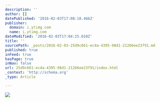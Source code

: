 ```yaml
---
description: ''
author: []
datePublished: '2016-02-03T17:08:10.466Z'
publisher:
  domain: i.ytimg.com
  name: i.ytimg.com
dateModified: '2016-02-03T17:04:25.010Z'
title: ''
sourcePath: _posts/2016-02-03-25d9c661-ec4a-4395-98d1-21266ee23f91.md
published: true
inFeed: true
hasPage: true
inNav: false
url: 25d9c661-ec4a-4395-98d1-21266ee23f91/index.html
_context: 'http://schema.org'
_type: Article

---
```

![](https://i.ytimg.com/vi/hWEA22u5LRE/maxresdefault.jpg)